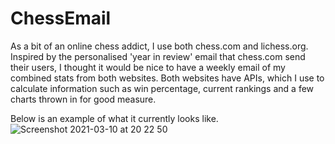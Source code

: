 # ChessEmail

As a bit of an online chess addict, I use both chess.com and lichess.org. Inspired by the personalised 'year in review' email that chess.com send their users, I thought it would be nice to have a weekly email of my combined stats from both websites.
Both websites have APIs, which I use to calculate information such as win percentage, current rankings and a few charts thrown in for good measure.

Below is an example of what it currently looks like.
![Screenshot 2021-03-10 at 20 22 50](https://user-images.githubusercontent.com/49101145/110692662-7e806a80-81de-11eb-8164-ca63ba48a39e.png)
